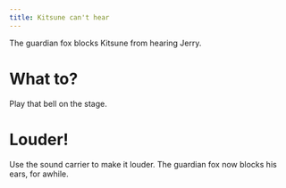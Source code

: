 ```yaml
---
title: Kitsune can't hear
---
```


The guardian fox blocks Kitsune from hearing Jerry.

# What to?
Play that bell on the stage.

# Louder!
Use the sound carrier to make it louder. The guardian fox now blocks his ears, for awhile.
